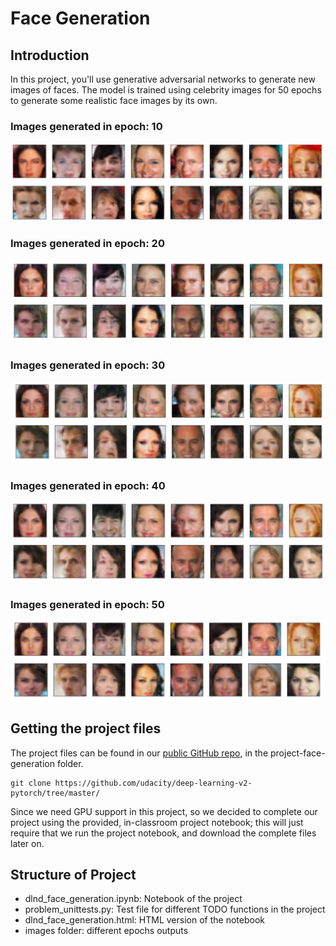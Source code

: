 # Face Generation

## Introduction
In this project, you'll use generative adversarial networks to generate new images of faces. The model is trained using celebrity images for 50 epochs to generate some realistic face images by its own.

### Images generated in epoch: 10

![epoch10](images/epoch10.png)

### Images generated in epoch: 20

![epoch10](images/epoch20.png)

### Images generated in epoch: 30

![epoch10](images/epoch30.png)

### Images generated in epoch: 40

![epoch10](images/epoch40.png)

### Images generated in epoch: 50

![epoch10](images/epoch50.png)

## Getting the project files
The project files can be found in our [public GitHub repo](https://github.com/udacity/deep-learning-v2-pytorch/tree/master/), in the project-face-generation folder.

```
git clone https://github.com/udacity/deep-learning-v2-pytorch/tree/master/
```

Since we need GPU support in this project, so we decided to complete our project using the provided, in-classroom project notebook; this will just require that we run the project notebook, and download the complete files later on.

## Structure of Project
* dlnd_face_generation.ipynb: Notebook of the project
* problem_unittests.py: Test file for different TODO functions in the project
* dlnd_face_generation.html: HTML version of the notebook
* images folder: different epochs outputs


